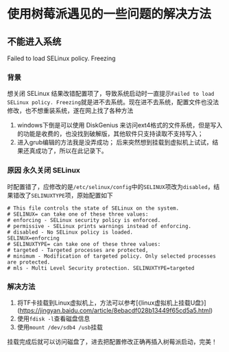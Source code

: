 # 使用树莓派遇见的一些问题的解决方法   
## 不能进入系统  
Failed to load SELinux policy. Freezing 
### 背景 
想关闭 SELinux 结果改错配置项了，导致系统启动时一直提示`Failed to load SELinux policy. Freezing`就是进不去系统。现在进不去系统，配置文件也没法修改，也不想重装系统，遂在网上找了各种方法 
1. windows下倒是可以使用 DiskGenius 来访问ext4格式的文件系统，但是写入的功能是收费的，也没找到破解版，其他软件只支持读取不支持写入；
2. 进入grub编辑的方法我是没弄成功；
后来突然想到挂载到虚拟机上试试，结果还真成功了，所以在此记录下。

### 原因 永久关闭 SELinux  
时配置错了，应修改的是`/etc/selinux/config`中的`SELINUX`项改为`disabled`，结果错改了`SELINUXTYPE`项，原始配置如下
``` 
# This file controls the state of SELinux on the system. 
# SELINUX= can take one of these three values: 
# enforcing - SELinux security policy is enforced. 
# permissive - SELinux prints warnings instead of enforcing. 
# disabled - No SELinux policy is loaded.
SELINUX=enforcing 
# SELINUXTYPE= can take one of these three values: 
# targeted - Targeted processes are protected, 
# minimum - Modification of targeted policy. Only selected processes are protected. 
# mls - Multi Level Security protection. SELINUXTYPE=targeted

``` 
### 解决方法 
1. 将TF卡挂载到Linux虚拟机上，方法可以参考[《linux虚拟机上挂载U盘》\](<https://jingyan.baidu.com/article/8ebacdf028b13449f65cd5a5.html>)
2. 使用`fdisk -l`查看磁盘信息 
3. 使用`mount /dev/sdb4 /usb`挂载

挂载完成后就可以访问磁盘了，进去把配置修改正确再插入树莓派启动，完美！
